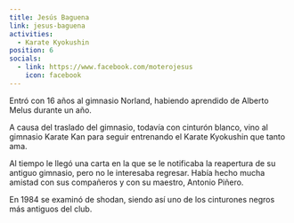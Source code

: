 ```yaml
---
title: Jesús Baguena
link: jesus-baguena
activities:
  - Karate Kyokushin
position: 6
socials:
  - link: https://www.facebook.com/moterojesus
    icon: facebook
---
```

<p>Entró con 16 años al gimnasio Norland, habiendo aprendido de Alberto Melus durante
un año.</p>

<p>A causa del traslado del gimnasio, todavía con cinturón blanco, vino al
gimnasio Karate Kan para seguir entrenando el Karate Kyokushin que tanto ama.</p>

<p>Al tiempo le llegó una carta en la que se le notificaba la reapertura de su
antiguo gimnasio, pero no le interesaba regresar. Había hecho mucha amistad con
sus compañeros y con su maestro, Antonio Piñero.</p>

<p>En 1984 se examinó de shodan, siendo así uno de los cinturones negros más
antiguos del club.</p>
